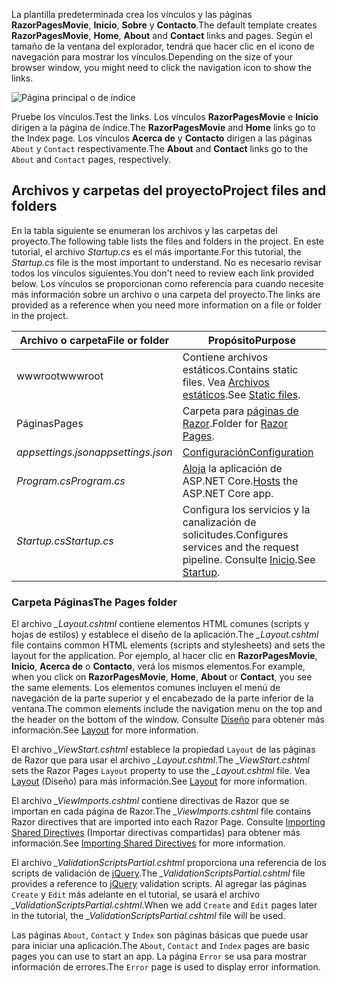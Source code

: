 <span data-ttu-id="e8874-101">La plantilla predeterminada crea los vínculos y las páginas **RazorPagesMovie**, **Inicio**, **Sobre** y **Contacto**.</span><span class="sxs-lookup"><span data-stu-id="e8874-101">The default template creates **RazorPagesMovie**, **Home**, **About** and **Contact** links and pages.</span></span> <span data-ttu-id="e8874-102">Según el tamaño de la ventana del explorador, tendrá que hacer clic en el icono de navegación para mostrar los vínculos.</span><span class="sxs-lookup"><span data-stu-id="e8874-102">Depending on the size of your browser window, you might need to click the navigation icon to show the links.</span></span>

![Página principal o de índice](../../tutorials/razor-pages/razor-pages-start/_static/home2.png)

<span data-ttu-id="e8874-104">Pruebe los vínculos.</span><span class="sxs-lookup"><span data-stu-id="e8874-104">Test the links.</span></span> <span data-ttu-id="e8874-105">Los vínculos **RazorPagesMovie** e **Inicio** dirigen a la página de índice.</span><span class="sxs-lookup"><span data-stu-id="e8874-105">The **RazorPagesMovie** and **Home** links go to the Index page.</span></span> <span data-ttu-id="e8874-106">Los vínculos **Acerca de** y **Contacto** dirigen a las páginas `About` y `Contact` respectivamente.</span><span class="sxs-lookup"><span data-stu-id="e8874-106">The **About** and **Contact** links go to the `About` and `Contact` pages, respectively.</span></span>

## <a name="project-files-and-folders"></a><span data-ttu-id="e8874-107">Archivos y carpetas del proyecto</span><span class="sxs-lookup"><span data-stu-id="e8874-107">Project files and folders</span></span>

<span data-ttu-id="e8874-108">En la tabla siguiente se enumeran los archivos y las carpetas del proyecto.</span><span class="sxs-lookup"><span data-stu-id="e8874-108">The following table lists the files and folders in the project.</span></span> <span data-ttu-id="e8874-109">En este tutorial, el archivo *Startup.cs* es el más importante.</span><span class="sxs-lookup"><span data-stu-id="e8874-109">For this tutorial, the *Startup.cs* file is the most important to understand.</span></span> <span data-ttu-id="e8874-110">No es necesario revisar todos los vínculos siguientes.</span><span class="sxs-lookup"><span data-stu-id="e8874-110">You don't need to review each link provided below.</span></span> <span data-ttu-id="e8874-111">Los vínculos se proporcionan como referencia para cuando necesite más información sobre un archivo o una carpeta del proyecto.</span><span class="sxs-lookup"><span data-stu-id="e8874-111">The links are provided as a reference when you need more information on a file or folder in the project.</span></span>

| <span data-ttu-id="e8874-112">Archivo o carpeta</span><span class="sxs-lookup"><span data-stu-id="e8874-112">File or folder</span></span>              | <span data-ttu-id="e8874-113">Propósito</span><span class="sxs-lookup"><span data-stu-id="e8874-113">Purpose</span></span> |
| ----------------- | ------------ | 
| <span data-ttu-id="e8874-114">wwwroot</span><span class="sxs-lookup"><span data-stu-id="e8874-114">wwwroot</span></span> | <span data-ttu-id="e8874-115">Contiene archivos estáticos.</span><span class="sxs-lookup"><span data-stu-id="e8874-115">Contains static files.</span></span> <span data-ttu-id="e8874-116">Vea [Archivos estáticos](xref:fundamentals/static-files).</span><span class="sxs-lookup"><span data-stu-id="e8874-116">See [Static files](xref:fundamentals/static-files).</span></span> |
| <span data-ttu-id="e8874-117">Páginas</span><span class="sxs-lookup"><span data-stu-id="e8874-117">Pages</span></span> | <span data-ttu-id="e8874-118">Carpeta para [páginas de Razor](xref:mvc/razor-pages/index).</span><span class="sxs-lookup"><span data-stu-id="e8874-118">Folder for [Razor Pages](xref:mvc/razor-pages/index).</span></span> | 
| <span data-ttu-id="e8874-119">*appsettings.json*</span><span class="sxs-lookup"><span data-stu-id="e8874-119">*appsettings.json*</span></span> | [<span data-ttu-id="e8874-120">Configuración</span><span class="sxs-lookup"><span data-stu-id="e8874-120">Configuration</span></span>](xref:fundamentals/configuration/index) |
| <span data-ttu-id="e8874-121">*Program.cs*</span><span class="sxs-lookup"><span data-stu-id="e8874-121">*Program.cs*</span></span> | <span data-ttu-id="e8874-122">[Aloja](xref:fundamentals/host/index) la aplicación de ASP.NET Core.</span><span class="sxs-lookup"><span data-stu-id="e8874-122">[Hosts](xref:fundamentals/host/index) the ASP.NET Core app.</span></span>|
| <span data-ttu-id="e8874-123">*Startup.cs*</span><span class="sxs-lookup"><span data-stu-id="e8874-123">*Startup.cs*</span></span> | <span data-ttu-id="e8874-124">Configura los servicios y la canalización de solicitudes.</span><span class="sxs-lookup"><span data-stu-id="e8874-124">Configures services and the request pipeline.</span></span> <span data-ttu-id="e8874-125">Consulte [Inicio](xref:fundamentals/startup).</span><span class="sxs-lookup"><span data-stu-id="e8874-125">See [Startup](xref:fundamentals/startup).</span></span>|

### <a name="the-pages-folder"></a><span data-ttu-id="e8874-126">Carpeta Páginas</span><span class="sxs-lookup"><span data-stu-id="e8874-126">The Pages folder</span></span>

<span data-ttu-id="e8874-127">El archivo *_Layout.cshtml* contiene elementos HTML comunes (scripts y hojas de estilos) y establece el diseño de la aplicación.</span><span class="sxs-lookup"><span data-stu-id="e8874-127">The *_Layout.cshtml* file contains common HTML elements (scripts and stylesheets) and sets the layout for the application.</span></span> <span data-ttu-id="e8874-128">Por ejemplo, al hacer clic en **RazorPagesMovie**, **Inicio**, **Acerca de** o **Contacto**, verá los mismos elementos.</span><span class="sxs-lookup"><span data-stu-id="e8874-128">For example, when you click on **RazorPagesMovie**, **Home**, **About** or **Contact**, you see the same elements.</span></span> <span data-ttu-id="e8874-129">Los elementos comunes incluyen el menú de navegación de la parte superior y el encabezado de la parte inferior de la ventana.</span><span class="sxs-lookup"><span data-stu-id="e8874-129">The common elements include the navigation menu on the top and the header on the bottom of the window.</span></span> <span data-ttu-id="e8874-130">Consulte [Diseño](xref:mvc/views/layout) para obtener más información.</span><span class="sxs-lookup"><span data-stu-id="e8874-130">See [Layout](xref:mvc/views/layout) for more information.</span></span>

<span data-ttu-id="e8874-131">El archivo *_ViewStart.cshtml* establece la propiedad `Layout` de las páginas de Razor que para usar el archivo *_Layout.cshtml*.</span><span class="sxs-lookup"><span data-stu-id="e8874-131">The *_ViewStart.cshtml* sets the Razor Pages `Layout` property to use the *_Layout.cshtml* file.</span></span> <span data-ttu-id="e8874-132">Vea [Layout](xref:mvc/views/layout) (Diseño) para más información.</span><span class="sxs-lookup"><span data-stu-id="e8874-132">See [Layout](xref:mvc/views/layout) for more information.</span></span>

<span data-ttu-id="e8874-133">El archivo *_ViewImports.cshtml* contiene directivas de Razor que se importan en cada página de Razor.</span><span class="sxs-lookup"><span data-stu-id="e8874-133">The *_ViewImports.cshtml* file contains Razor directives that are imported into each Razor Page.</span></span> <span data-ttu-id="e8874-134">Consulte [Importing Shared Directives](xref:mvc/views/layout#importing-shared-directives) (Importar directivas compartidas) para obtener más información.</span><span class="sxs-lookup"><span data-stu-id="e8874-134">See [Importing Shared Directives](xref:mvc/views/layout#importing-shared-directives) for more information.</span></span>

<span data-ttu-id="e8874-135">El archivo *_ValidationScriptsPartial.cshtml* proporciona una referencia de los scripts de validación de [jQuery](https://jquery.com/).</span><span class="sxs-lookup"><span data-stu-id="e8874-135">The *_ValidationScriptsPartial.cshtml* file provides a reference to [jQuery](https://jquery.com/) validation scripts.</span></span> <span data-ttu-id="e8874-136">Al agregar las páginas `Create` y `Edit` más adelante en el tutorial, se usará el archivo *_ValidationScriptsPartial.cshtml*.</span><span class="sxs-lookup"><span data-stu-id="e8874-136">When we add `Create` and `Edit` pages later in the tutorial, the *_ValidationScriptsPartial.cshtml* file will be used.</span></span>

<span data-ttu-id="e8874-137">Las páginas `About`, `Contact` y `Index` son páginas básicas que puede usar para iniciar una aplicación.</span><span class="sxs-lookup"><span data-stu-id="e8874-137">The `About`, `Contact` and `Index` pages are basic pages you can use to start an app.</span></span> <span data-ttu-id="e8874-138">La página `Error` se usa para mostrar información de errores.</span><span class="sxs-lookup"><span data-stu-id="e8874-138">The `Error` page is used to display error information.</span></span>